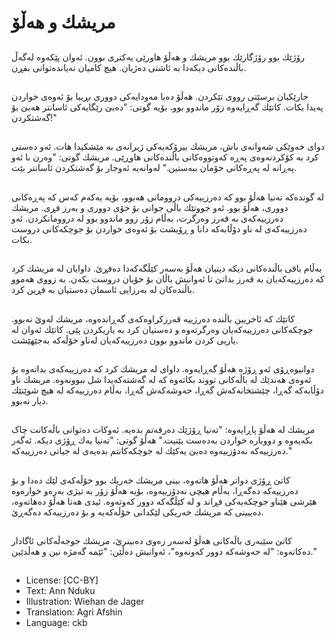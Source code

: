# مریشك و هەڵۆ

##
رۆژێك بوو رۆژگارێك بوو مریشك و هەڵۆ هاورێی یەكتری بوون. ئەوان پێكەوە لەگەڵ باڵندەكانی دیكەدا بە ئاشتی دەژیان. هیچ كامیان نەیاندەتوانی بفڕن.

##
جارێكیان برسێتی رووی تێكردن. هەڵۆ دەبا مەودایەكی دووری بڕیبا بۆ ئەوەی خواردن پەیدا بكات. كاتێك گەڕایەوە زۆر ماندوو بوو، بۆیە گوتی: "دەبێ رێگایەكی ئاسانتر هەبێ بۆ گەشتكردن!"

##
دوای خەوێكی شەوانەی باش، مریشك بیرۆكەیەكی ژیرانەی بە مێشكیدا هات. ئەو دەستی كرد بە كۆكردنەوەی پەڕە كەوتووەكانی باڵندەكانی هاوڕێی. مریشك گوتی: "وەرن با ئەو پەڕانە لە پەڕەكانی خۆمان ببەستین." لەوانەیە ئەوجار بۆ گەشتكردن ئاسانتر بێت.

##
لە گوندەكە تەنیا هەڵۆ بوو كە دەرزییەكی  دروومانی هەبوو، بۆیە یەكەم كەس كە پەڕەكانی دووری، هەڵۆ بوو. ئەو جووتێك باڵی جوانی بۆ خۆی دووری و بەرز فڕی. مریشك دەرزییەكەی بە قەرز وەرگرت، بەڵام زۆر زوو ماندوو بوو لە دروومانكردن. ئەو دەرزییەكەی لە ناو دۆڵابەكە دانا و ڕۆیشت بۆ ئەوەی خواردن بۆ جوچكەكانی دروست بكات.

##
بەڵام باقی باڵندەكانی دیكە دیتیان هەڵۆ بەسەر كێڵگەكەدا دەفڕێ. داوایان لە مریشك كرد كە دەرزییەكەیان بە قەرز بداتێ تا ئەوانیش باڵان بۆ خۆیان دروست بكەن. بە زووی هەموو باڵندەكان لە بەرزایی ئاسمان دەستیان بە فڕین كرد.

##
كاتێك كە ئاخریین باڵندە دەرزییە قەرزكراوەكەی گەڕاندەوە، مریشك لەوێ نەبوو. جوچكەكانی دەرزییەكەیان وەرگرتەوە و دەستیان كرد بە یاریكردن پێی. كاتێك ئەوان لە یاریی كردن ماندوو بوون دەرزییەكەیان لەناو خۆڵەكە بەجێهێشت.

##
دوانیوەڕۆی ئەو ڕۆژە هەڵۆ گەڕایەوە. داوای لە مریشك كرد كە دەرزییەكەی بداتەوە بۆ ئەوەی هەندێك لە باڵەكانی تووند بكاتەوە كە لە گەشتەكەیدا شل ببوونەوە. مریشك ناو دۆڵابەكە گەڕا، چێشتخانەكەش گەڕا، حەوشەكەش گەڕا، بەڵام دەرزییەكە لە هیچ شوێنێك دیار نەبوو.

##
مریشك لە هەڵۆ پاڕایەوە: "تەنیا ڕۆژێك دەرفەتم بدەیە. ئەوكات دەتوانی باڵەكانت چاک بكەیەوە و دووبارە خواردن بەدەست بێنیت." هەڵۆ گوتی: "تەنیا یەك ڕۆژی دیكە. ئەگەر دەرزییەكە نەدۆزییەوە دەبێ یەكێك لە جوچكەكانتم بدەیەی لە جیاتی دەرزییەكە."

##
كاتێ ڕۆژی دواتر هەڵۆ هاتەوە، بینی مریشك خەریك بوو خۆڵەكەی لێك دەدا و بۆ دەرزییەكە دەگەڕا، بەڵام هیچی نەدۆزییەوە، بۆیە هەڵۆ زۆر بە تیژی بەرەو خوارەوە هێرشی هێناو جوچكەیەكی فڕاند و لە كێڵگەكە دوور كەوتەوە. ئیدی هەتا هەڵۆ دەهاتەوە، دەیبینی كە مریشك خەریكی لێكدانی خۆڵەكەیە و بۆ دەرزییەکە دەگەڕێ.

##
كاتێ سێبەری باڵەكانی هەڵۆ لەسەر زەوی دەبینرێ، مریشك جوجەڵەكانی ئاگادار دەكاتەوە: "لە حەوشەكە دوور كەونەوە"، ئەوانیش دەڵێن: "ئێمە گەمژە نین و هەڵدێین."

##
* License: [CC-BY]
* Text: Ann Nduku
* Illustration: Wiehan de Jager
* Translation: Agri Afshin
* Language: ckb
